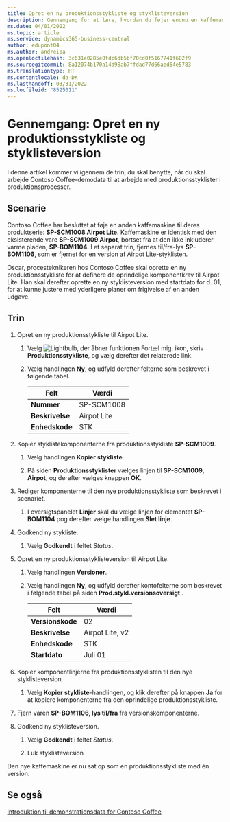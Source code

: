 ```yaml
---
title: Opret en ny produktionsstykliste og styklisteversion
description: Gennemgang for at lære, hvordan du føjer endnu en kaffemaskine til contoso Coffes produktlinje i Business central.
ms.date: 04/01/2022
ms.topic: article
ms.service: dynamics365-business-central
author: edupont04
ms.author: andreipa
ms.openlocfilehash: 3c631e0285e0fdc6db5bf70cd0f5167741f602f9
ms.sourcegitcommit: 8a12074b170a14d98ab7ffdad77d66aed64e5783
ms.translationtype: HT
ms.contentlocale: da-DK
ms.lasthandoff: 03/31/2022
ms.locfileid: "8525011"
---
```

# <a name="walkthrough-create-a-new-production-bom-and-bom-version"></a>Gennemgang: Opret en ny produktionsstykliste og styklisteversion

I denne artikel kommer vi igennem de trin, du skal benytte, når du skal arbejde Contoso Coffee-demodata til at arbejde med produktionsstyklister i produktionsprocesser.  

## <a name="scenario"></a>Scenarie

Contoso Coffee har besluttet at føje en anden kaffemaskine til deres produktserie: **SP-SCM1008 Airpot Lite**. Kaffemaskine er identisk med den eksisterende vare **SP-SCM1009 Airpot**, bortset fra at den ikke inkluderer varme pladen, **SP-BOM1104**. I et separat trin, fjernes til/fra-lys **SP-BOM1106**, som er fjernet for en version af Airpot Lite-styklisten.

Oscar, procesteknikeren hos Contoso Coffee skal oprette en ny produktionsstykliste for at definere de oprindelige komponentkrav til Airpot Lite. Han skal derefter oprette en ny styklisteversion med startdato for d. 01, for at kunne justere med yderligere planer om frigivelse af en anden udgave.

## <a name="steps"></a>Trin

1. Opret en ny produktionsstykliste til Airpot Lite.

    1. Vælg ![Lightbulb, der åbner funktionen Fortæl mig.](../media/ui-search/search_small.png "Fortæl mig, hvad du vil foretage dig") ikon, skriv **Produktionsstykliste**, og vælg derefter det relaterede link.  

    2. Vælg handlingen **Ny**, og udfyld derefter felterne som beskrevet i følgende tabel.  

        |Felt  |Værdi  |
        |---------|---------|
        |**Nummer** |SP-SCM1008|
        |**Beskrivelse** |Airpot Lite|
        |**Enhedskode**|STK  |

2. Kopier styklistekomponenterne fra produktionsstykliste **SP-SCM1009**.

    1. Vælg handlingen **Kopier stykliste**.

    2. På siden **Produktionsstyklister** vælges linjen til **SP-SCM1009, Airpot**, og derefter vælges knappen **OK**.

3. Rediger komponenterne til den nye produktionsstykliste som beskrevet i scenariet.

    1. I oversigtspanelet **Linjer** skal du vælge linjen for elementet **SP-BOM1104** pog derefter vælge handlingen **Slet linje**.  

4. Godkend ny stykliste.  

    1. Vælg **Godkendt** i feltet *Status*.  

5. Opret en ny produktionsstyklisteversion til Airpot Lite.

    1. Vælg handlingen **Versioner**.

    2. Vælg handlingen **Ny**, og udfyld derefter kontofelterne som beskrevet i følgende tabel på siden **Prod.stykl.versionsoversigt** .  

        |Felt  |Værdi  |
        |---------|---------|
        |**Versionskode** |02|
        |**Beskrivelse** |Airpot Lite, v2|
        |**Enhedskode**|STK  |  
        |**Startdato**|Juli 01  |  

6. Kopier komponentlinjerne fra produktionsstyklisten til den nye styklisteversion.

    1. Vælg **Kopier stykliste**-handlingen, og klik derefter på knappen **Ja** for at kopiere komponenterne fra den oprindelige produktionsstykliste.

7. Fjern varen **SP-BOM1106, lys til/fra** fra versionskomponenterne.

8. Godkend ny styklisteversion.

    1. Vælg **Godkendt** i feltet *Status*.  

    2. Luk styklisteversion

Den nye kaffemaskine er nu sat op som en produktionsstykliste med én version.  

## <a name="see-also"></a>Se også

[Introduktion til demonstrationsdata for Contoso Coffee](contoso-coffee-intro.md)  
